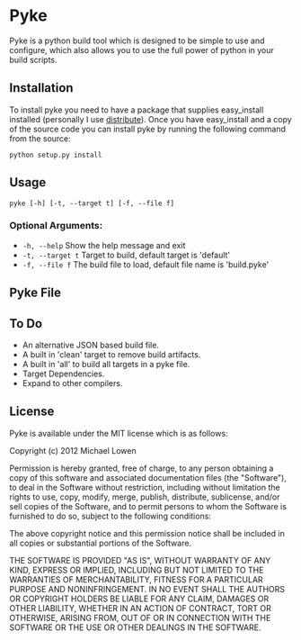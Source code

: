 # Pyke
Pyke is a python build tool which is designed to be simple to use and configure, which also allows you to use the full power of python in your build scripts.

## Installation

To install pyke you need to have a package that supplies easy\_install installed (personally I use [distribute](http://pypi.python.org/pypi/distribute/)).  Once you have easy\_install  and a copy of the source code you can install pyke by running the following command from the source:

`python setup.py install`

## Usage

`pyke [-h] [-t, --target t] [-f, --file f]`

### Optional Arguments:
* `-h, --help` Show the help message and exit
* `-t, --target t` Target to build, default target is 'default'
* `-f, --file f` The build file to load, default file name is 'build.pyke'

## Pyke File

## To Do

* An alternative JSON based build file.
* A built in 'clean' target to remove build artifacts.
* A built in 'all' to build all targets in a pyke file.
* Target Dependencies.
* Expand to other compilers.

## License
Pyke is available under the MIT license which is as follows:

Copyright (c) 2012 Michael Lowen

Permission is hereby granted, free of charge, to any person obtaining a copy of this software and associated documentation files (the "Software"), to deal in the Software without restriction, including without limitation the rights to use, copy, modify, merge, publish, distribute, sublicense, and/or sell copies of the Software, and to permit persons to whom the Software is furnished to do so, subject to the following conditions:

The above copyright notice and this permission notice shall be included in all copies or substantial portions of the Software.

THE SOFTWARE IS PROVIDED "AS IS", WITHOUT WARRANTY OF ANY KIND, EXPRESS OR IMPLIED, INCLUDING BUT NOT LIMITED TO THE WARRANTIES OF MERCHANTABILITY, FITNESS FOR A PARTICULAR PURPOSE AND NONINFRINGEMENT. IN NO EVENT SHALL THE AUTHORS OR COPYRIGHT HOLDERS BE LIABLE FOR ANY CLAIM, DAMAGES OR OTHER LIABILITY, WHETHER IN AN ACTION OF CONTRACT, TORT OR OTHERWISE, ARISING FROM, OUT OF OR IN CONNECTION WITH THE SOFTWARE OR THE USE OR OTHER DEALINGS IN THE SOFTWARE.